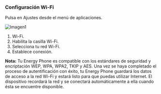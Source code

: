 ### Configuración Wi-Fi

Pulsa en Ajustes desde el menú de aplicaciones.

![Imagen1](http://static.energysistem.com/images/manuals/39725/54ec61885f02e.jpg)

1. Wi-Fi.
2. Habilita la casilla Wi-Fi.
3. Selecciona tu red Wi-Fi.
4. Establece conexión.

**Nota:** Tu Energy Phone es compatible con los estándares de seguridad y encriptación WEP, WPA, WPA2, TKIP y AES. Una vez se haya completado el proceso de autentificación con éxito, tu Energy Phone guardará los datos de acceso a la red Wi-Fi y estará listo para que puedas utilizar Internet. El dispositivo recordará la red y se conectará automáticamente a ella cuando ésta se encuentre disponible.
